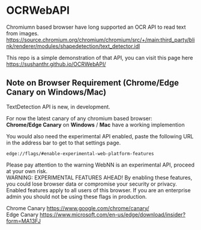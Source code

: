 # OCRWebAPI

Chromiumn based browser have long supported an OCR API to read text from images.
https://source.chromium.org/chromium/chromium/src/+/main:third_party/blink/renderer/modules/shapedetection/text_detector.idl

This repo is a simple demonstration of that API, you can visit this page here
https://sushanthr.github.io/OCRWebAPI/

## Note on Browser Requirement (Chrome/Edge Canary on Windows/Mac)

TextDetection API is new, in development.<br>

For now the latest canary of any chromium based browser:<br>
**Chrome/Edge Canary** on **Windows** / **Mac** have a working implemention<br>

You would also need the experimental API enabled, paste the following URL in the address bar to get to that settings page.

```
edge://flags/#enable-experimental-web-platform-features
```

Please pay attention to the warning WebNN is an experimental API, proceed at your own risk.<br>
WARNING: EXPERIMENTAL FEATURES AHEAD! By enabling these features, you could lose browser data or compromise your security or privacy. Enabled features apply to all users of this browser. If you are an enterprise admin you should not be using these flags in production.

Chrome Canary https://www.google.com/chrome/canary/ <br>
Edge Canary https://www.microsoft.com/en-us/edge/download/insider?form=MA13FJ
